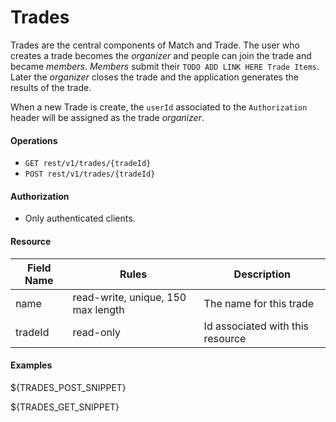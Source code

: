 Trades
======
Trades are the central components of Match and Trade. The user who creates a trade becomes the _organizer_ and people can join the trade and became _members_. _Members_ submit their `TODO ADD LINK HERE Trade Items`. Later the _organizer_ closes the trade and the application generates the results of the trade.

When a new Trade is create, the `userId` associated to the `Authorization` header will be assigned as the trade _organizer_. 

#### Operations
* `GET rest/v1/trades/{tradeId}`
* `POST rest/v1/trades/{tradeId}`

#### Authorization
* Only authenticated clients.

#### Resource
| Field Name | Rules | Description |
| ---------- | ----- | ----------- |
name | read-write, unique, 150 max length | The name for this trade
tradeId | read-only | Id associated with this resource

#### Examples
${TRADES_POST_SNIPPET}

${TRADES_GET_SNIPPET}
